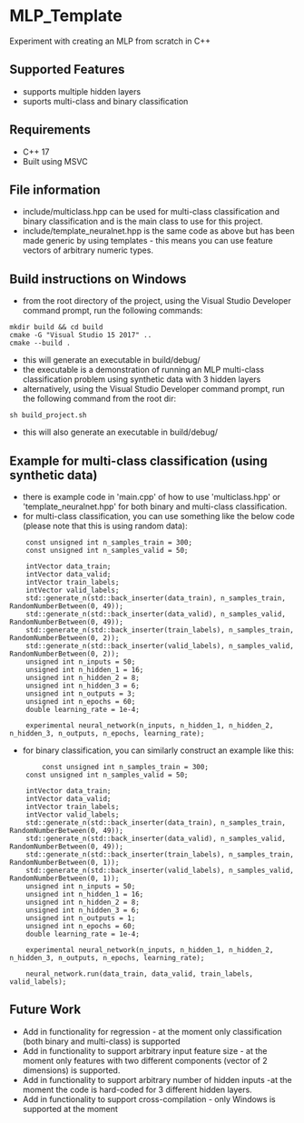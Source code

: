 # MLP_Template
Experiment with creating an MLP from scratch in C++
## Supported Features
- supports multiple hidden layers
- suports multi-class and binary classification
## Requirements
- C++ 17
- Built using MSVC
## File information
- include/multiclass.hpp can be used for multi-class classification and binary classification and is the main class to use for this project.
- include/template_neuralnet.hpp is the same code as above but has been made generic by using templates - this means you can use feature vectors of arbitrary numeric types.
## Build instructions on Windows
- from the root directory of the project, using the Visual Studio Developer command prompt, run the following commands:
```
mkdir build && cd build
cmake -G "Visual Studio 15 2017" ..
cmake --build .
```
- this will generate an executable in build/debug/
- the executable is a demonstration of running an MLP multi-class classification problem using synthetic data with 3 hidden layers
- alternatively, using the Visual Studio Developer command prompt, run the following command from the root dir:
```
sh build_project.sh
```
- this will also generate an executable in build/debug/
## Example for multi-class classification (using synthetic data)
- there is example code in 'main.cpp' of how to use 'multiclass.hpp' or 'template_neuralnet.hpp' for both binary and multi-class classification.
- for multi-class classification, you can use something like the below code (please note that this is using random data):
```
	const unsigned int n_samples_train = 300;
	const unsigned int n_samples_valid = 50;

	intVector data_train;
	intVector data_valid;
	intVector train_labels;
	intVector valid_labels;
	std::generate_n(std::back_inserter(data_train), n_samples_train, RandomNumberBetween(0, 49));
	std::generate_n(std::back_inserter(data_valid), n_samples_valid, RandomNumberBetween(0, 49));
	std::generate_n(std::back_inserter(train_labels), n_samples_train, RandomNumberBetween(0, 2));
	std::generate_n(std::back_inserter(valid_labels), n_samples_valid, RandomNumberBetween(0, 2));
	unsigned int n_inputs = 50;
	unsigned int n_hidden_1 = 16;
	unsigned int n_hidden_2 = 8;
	unsigned int n_hidden_3 = 6;
	unsigned int n_outputs = 3;
	unsigned int n_epochs = 60;
	double learning_rate = 1e-4;

	experimental neural_network(n_inputs, n_hidden_1, n_hidden_2, n_hidden_3, n_outputs, n_epochs, learning_rate);
```
- for binary classification, you can similarly construct an example like this:
```
        const unsigned int n_samples_train = 300;
	const unsigned int n_samples_valid = 50;

	intVector data_train;
	intVector data_valid;
	intVector train_labels;
	intVector valid_labels;
	std::generate_n(std::back_inserter(data_train), n_samples_train, RandomNumberBetween(0, 49));
	std::generate_n(std::back_inserter(data_valid), n_samples_valid, RandomNumberBetween(0, 49));
	std::generate_n(std::back_inserter(train_labels), n_samples_train, RandomNumberBetween(0, 1));
	std::generate_n(std::back_inserter(valid_labels), n_samples_valid, RandomNumberBetween(0, 1));
	unsigned int n_inputs = 50;
	unsigned int n_hidden_1 = 16;
	unsigned int n_hidden_2 = 8;
	unsigned int n_hidden_3 = 6;
	unsigned int n_outputs = 1;
	unsigned int n_epochs = 60;
	double learning_rate = 1e-4;

	experimental neural_network(n_inputs, n_hidden_1, n_hidden_2, n_hidden_3, n_outputs, n_epochs, learning_rate);

	neural_network.run(data_train, data_valid, train_labels, valid_labels);
```

## Future Work
- Add in functionality for regression - at the moment only classification (both binary and multi-class) is supported
- Add in functionality to support arbitrary input feature size - at the moment only features with two different components (vector of 2 dimensions) is supported.
- Add in functionality to support arbitrary number of hidden inputs -at the moment the code is hard-coded for 3 different hidden layers.
- Add in functionality to support cross-compilation - only Windows is supported at the moment
